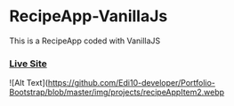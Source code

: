 # RecipeApp-VanillaJs
This is a RecipeApp coded with VanillaJS

###  [Live Site](https://ricettedigiorgia.netlify.app/)

![Alt Text](https://github.com/Edi10-developer/Portfolio-Bootstrap/blob/master/img/projects/recipeAppItem2.webp
